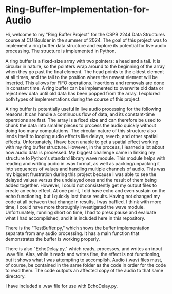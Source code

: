# Ring-Buffer-Implementation-for-Audio
Hi, welcome to my "Ring Buffer Project" for the CSPB 2244 Data Structures course at CU Boulder in the summer of 2024. The goal of this project was to implement a ring buffer data structure and explore its potential for live audio processing. The structure is implemented in Python.

A ring buffer is a fixed-size array with two pointers: a head and a tail. It is circular in nature, so the pointers wrap around to the beginning of the array when they go past the final element. The head points to the oldest element at all times, and the tail to the position where the newest element will be inserted. This allows for FIFO operations. Insertions and removals are done in constant time. A ring buffer can be implemented to overwrite old data or reject new data until old data has been popped from the array. I explored both types of implementations during the course of this project.

A ring buffer is potentially useful in live audio processing for the following reasons: It can handle a continuous flow of data, and its constant-time operations are fast. The array is a fixed size and can therefore be used to chunk the data into smaller pieces to process the audio quickly without doing too many computations. The circular nature of this structure also lends itself to looping audio effects like delays, reverb, and other spatial effects. Unfortunately, I have been unable to get a spatial effect working with my ring buffer structure. However, in the process, I learned a lot about how audio data is processed. My biggest challenge came in linking my structure to Python's standard library wave module. This module helps with reading and writing audio in .wav format, as well as packing/unpacking it into sequences of values and handling multiple channels of audio. This was my biggest frustration during this project because I was able to see the delayed values versus the undelayed ones and the result of them being added together. However, I could not consistently get my output files to create an echo effect. At one point, I did have echo and even sustain on the echo functioning, but I quickly lost those results. Having not changed my code at all between that change in results, I was baffled. I think with more time, I could have more thoroughly investigated the wave module. Unfortunately, running short on time, I had to press pause and evaluate what I had accomplished, and it is included here in this repository.

There is the "TestBuffer.py," which shows the buffer implementation separate from any audio processing. It has a main function that demonstrates the buffer is working properly.

There is also "EchoDelay.py," which reads, processes, and writes an input .wav file. Alas, while it reads and writes fine, the effect is not functioning, but it shows what I was attempting to accomplish. Audio (.wav) files must, of course, be contained in the same folder as the code in order for the code to read them. The code outputs an affected copy of the audio to that same directory.

I have included a .wav file for use with EchoDelay.py.
